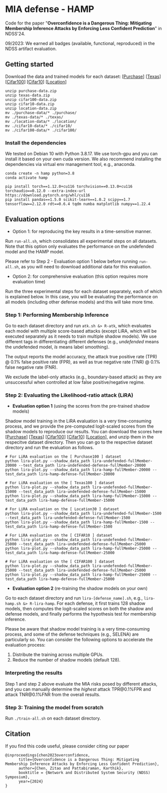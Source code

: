 # MIA defense - HAMP

Code for the paper "**Overconfidence is a Dangerous Thing: Mitigating Membership Inference Attacks by Enforcing Less Confident Prediction**" in NDSS'24.

09/2023: We earned all badges (available, functional, reproduced) in the NDSS artifact evaluation.

## Getting started

Download the data and trained models for each dataset: [[Purchase](https://drive.google.com/file/d/1agznlDEFZKxFgHh9EkGup9U61BEOVDlD/view?usp=sharing)] [[Texas](https://drive.google.com/file/d/1BLmnrg4qSNgDE5DWGPWoKd27wmnX8sQ6/view?usp=sharing)] [[Cifar100](https://drive.google.com/file/d/1qenhMyoGiSU0V5xKzfRGCaiUWQ-D0VPD/view?usp=share_link)] [[Cifar10](https://drive.google.com/file/d/1lsLAKOJsd61YaM32_B3fECiBDksmlHrU/view?usp=share_link)] [[Location](https://drive.google.com/file/d/1sHP7DZya35flax6fqc_YI0VyavlrO6rD/view?usp=sharing)]

```
unzip purchase-data.zip 
unzip texas-data.zip 
unzip cifar100-data.zip 
unzip cifar10-data.zip 
unzip location-data.zip 
mv ./purchase-data/* ./purchase/
mv ./texas-data/* ./texas/
mv ./location-data/* ./location/
mv ./cifar10-data/* ./cifar10/
mv ./cifar100-data/* ./cifar100/
```


### Install the dependencies

We tested on Debian 10 with Python 3.8.17. We use torch-gpu and you can install it based on your own cuda version. We also recommend installing the dependencies via virtual env management tool, e.g., anaconda.

```
conda create -n hamp python=3.8
conda activate hamp 

pip install torch==1.12.0+cu116 torchvision==0.13.0+cu116 torchaudio==0.12.0 --extra-index-url https://download.pytorch.org/whl/cu116
pip install pandas==1.5.0 scikit-learn==1.0.2 scipy==1.7 tensorflow==2.12.0 rdt==0.6.4 tqdm numba matplotlib numpy==1.22.4
```

## Evaluation options

- Option 1: for reproducing the key results in a time-sensitive manner. 

Run ```run-all.sh```, which consolidates all experimental steps on all datasets. Note that this option only evaluates the performance on the undefended model and the HAMP model. 

Please refer to Step 2 - Evaluation option 1 below before running ```run-all.sh```, as you will need to download additional data for this evaluation. 


- Option 2: for comprehensive evaluation (this option requires more evaluation time)

Run the three experimental steps for each dataset separately, each of which is explained below. In this case, you will be evaluating the performance on all models (including other defense models) and this will take more time. 


### Step 1: Performing Membership Inference

Go to each dataset directory and run ```atk.sh &> R-atk```, which evaluates each model with multiple score-based attacks (except LiRA, which will be executed separately as it needs to train multiple shadow models). We use different tags in differentiating different defenses (e.g., *undefended* means the undefended model, *ls* means label smoothing). 


The output reports the model accuracy, the attack true positive rate (TPR) @ 0.1% false positive rate (FPR), as well as true negative rate (TNR) @ 0.1% false negative rate (FNR). 

We exclude the label-only attacks (e.g., boundary-based attack) as they are unsuccessful when controlled at low false positive/negative regime. 


### Step 2: Evaluating the Likelihood-ratio attack (LiRA)

- **Evaluation option 1** (using the scores from the pre-trained shadow models)

Shadow model training in the LiRA evaluation is a very time-consuming process, and we provide the pre-computed logit-scaled scores from the shadow models to reproduce our results. You can download the scores here [[Purchase](https://drive.google.com/file/d/10-T5S1k5jJ0zHEHi-S8-IpseRyi9KBjF/view?usp=share_link)] [[Texas](https://drive.google.com/file/d/1YRO6EeBiBJrjNWHwuIHZHG1QtQFz8T56/view?usp=share_link)] [[Cifar100](https://drive.google.com/file/d/1yHfELNLEEurBfWy5gCNiiiU8f6WfPTsy/view?usp=share_link)] [[Cifar10](https://drive.google.com/file/d/1VtOuFVL497BiiM7shr3LuMlgB-bv8xe7/view?usp=share_link)] [[Location](https://drive.google.com/file/d/157uMira4I9MycPuCYOUEGT8d-IYzAtjs/view?usp=share_link)], and unzip them in the respecitve dataset directory. Then you can go to the respective dataset directory and run the evaluation as follows. 


```
# For LiRA evaluation on the [ Purchase100 ] dataset
python lira-plot.py --shadow_data_path lira-undefended-fullMember-20000 --test_data_path lira-undefended-defense-fullMember-20000
python lira-plot.py --shadow_data_path lira-hamp-fullMember-20000 --test_data_path lira-hamp-defense-fullMember-20000

# For LiRA evaluation on the [ Texas100 ] dataset
python lira-plot.py --shadow_data_path lira-undefended-fullMember-15000 --test_data_path lira-undefended-defense-fullMember-15000
python lira-plot.py --shadow_data_path lira-hamp-fullMember-15000 --test_data_path lira-hamp-defense-fullMember-15000

# For LiRA evaluation on the [ Location30 ] dataset
python lira-plot.py --shadow_data_path lira-undefended-fullMember-1500 --test_data_path lira-undefended-defense-fullMember-1500
python lira-plot.py --shadow_data_path lira-hamp-fullMember-1500 --test_data_path lira-hamp-defense-fullMember-1500

# For LiRA evaluation on the [ CIFAR10 ] dataset
python lira-plot.py --shadow_data_path lira-undefended-fullMember-25000 --test_data_path lira-undefended-defense-fullMember-25000
python lira-plot.py --shadow_data_path lira-hamp-fullMember-25000 --test_data_path lira-hamp-defense-fullMember-25000

# For LiRA evaluation on the [ CIFAR100 ] dataset
python lira-plot.py --shadow_data_path lira-undefended-fullMember-25000 --test_data_path lira-undefended-defense-fullMember-25000
python lira-plot.py --shadow_data_path lira-hamp-fullMember-25000 --test_data_path lira-hamp-defense-fullMember-25000
```

- **Evaluation option 2** (re-training the shadow models on your own)

Go to each dataset directory and run ```lira-[defense_name].sh```, e.g., ```lira-hamp.sh &> R-lira-hamp```. For each defense, it first trains 128 shadow models, then computes the logit-scaled scores on both the shadow and defense models, and finally performs the hypothesis test for membership inference. 

Please be aware that shadow model training is a very time-consuming process, and some of the defense techniques (e.g., SELENA) are particularly so. You can consider the following options to accelerate the evaluation process: 

1. Distribute the training across multiple GPUs. 
2. Reduce the number of shadow models (default 128). 

### Interpreting the results

Step 1 and step 2 above evaluate the MIA risks posed by different attacks, and you can manually determine the *highest* attack TPR\@0.1\%FPR and attack TNR\@0.1\%FNR from the overall results. 


### Step 3: Training the model from scratch

Run ```./train-all.sh``` on each dataset directory. 


## Citation
If you find this code useful, please consider citing our paper

```
@inproceedings{chen2023overconfidence,
      title={Overconfidence is a Dangerous Thing: Mitigating Membership Inference Attacks by Enforcing Less Confident Prediction}, 
      author={Chen, Zitao and Pattabiraman, Karthik},
      booktitle = {Network and Distributed System Security (NDSS) Symposium},
      year={2024}
}
```
